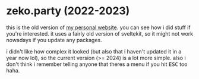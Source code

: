# zeko.party (2022-2023)

this is the old version of [my personal website](https://zeko.party/). you can see how i did stuff if you're interested.
it uses a fairly old version of sveltekit, so it might not work nowadays if you update any packages.

i didn't like how complex it looked (but also that i haven't updated it in a year now lol), so the current version (>= 2024) is a lot more simple.
also i don't think i remember telling anyone that theres a menu if you hit <kbd>ESC</kbd> too haha.
